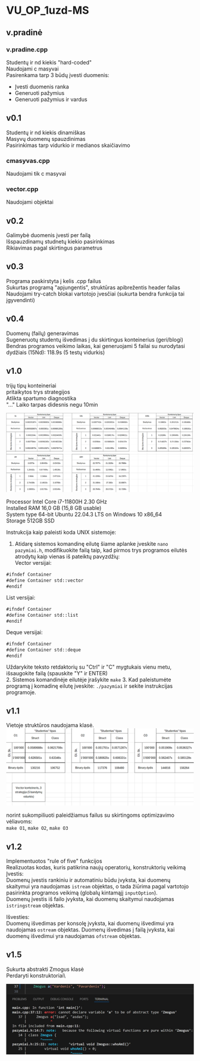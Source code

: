 # VU_OP_1uzd-MS

## v.pradinė
### v.pradine.cpp
Studentų ir nd kiekis "hard-coded"\
Naudojami c masyvai\
Pasirenkama tarp 3 būdų įvesti duomenis:
- Įvesti duomenis ranka
- Generuoti pažymius
- Generuoti pažymius ir vardus

## v0.1
Studentų ir nd kiekis dinamiškas\
Masyvų duomenų spauzdinimas\
Pasirinkimas tarp vidurkio ir medianos skaičiavimo
### cmasyvas.cpp
Naudojami tik c masyvai
### vector.cpp
Naudojami <vector> objektai

## v0.2
Galimybė duomenis įvesti per failą\
Išspauzdinamų studnetų kiekio pasirinkimas\
Rikiavimas pagal skirtingus parametrus

## v0.3
Programa paskirstyta į kelis .cpp failus\
Sukurtas programą "apjungentis", struktūras apibrežentis header failas\
Naudojami try-catch blokai vartotojo įvesčiai (sukurta bendra funkcija tai įgyvendinti)

## v0.4
Duomenų (failų) generavimas\
Sugeneruotų studentų išvedimas į du skirtingus konteinerius (geri/blogi)\
Bendras programos veikimo laikas, kai generuojami 5 failai su nurodytasi dydžiais (15Nd): 118.9s (5 testų vidurkis)

## v1.0
trijų tipų konteineriai\
pritaikytos trys strategijos\
Atlikta spartumo diagnostika\
"..." Laiko tarpas didesnis negu 10min

![statistika](statistikav1.0.png)

Processor             Intel Core i7-11800H 2.30 GHz\
Installed RAM         16,0 GB (15,8 GB usable)\
System type	64-bit    Ubuntu 22.04.3 LTS on Windows 10 x86_64\
Storage               512GB SSD

Instrukcija kaip paleisti koda UNIX sistemoje:
1. Atidarę sistemos komandinę eilutę šiame aplanke įveskite `nano pazymiai.h`, modifikuokite failą taip, kad pirmos trys programos eilutės atrodytų kaip vienas iš pateiktų pavyzdžių:\
Vector versijai:
```
#ifndef Container
#define Container std::vector
#endif
```
List versijai:
```
#ifndef Container
#define Container std::list
#endif
```
Deque versijai:
```
#ifndef Container
#define Container std::deque
#endif
```
Uždarykite teksto retdaktorių su "Ctrl" ir "C" mygtukais vienu metu, išsaugokite failą (spauskite "Y" ir ENTER)\
2. Sistemos komandinėje eilutėje įrašykite `make`
3. Kad paleistumėte programą į komadinę eilutę įveskite: `./pazymiai` ir sekite instrukcijas programoje.

## v1.1
Vietoje struktūros naudojama klasė.\
![statistika](statistikav1.1.png)

norint sukompiliuoti paleidžiamus failus su skirtingoms optimizavimo vėliavoms:\
`make O1`, `make O2`, `make O3`

## v1.2
Implementuotos "rule of five" funkcijos\
Realizuotas kodas, kuris patikrina naujų operatorių, konstruktorių veikimą\
Įvestis:\
Duomenų įvestis rankiniu ir automatiniu būdu įvyksta, kai duomenų skaitymui yra naudojamas `istream` objektas, o tada žiūrima pagal vartotojo pasirinkta programos veikimą (globalų kintamąjį `inputOption`).\
Duomenų įvestis iš failo įvyksta, kai duomenų skaitymui naudojamas `istringstream` objektas.

Išvesties:\
Duomenų išvedimas per konsolę įvyksta, kai duomenų išvedimui yra naudojamas `ostream` objektas.
Duomenų išvedimas į failą įvyksta, kai duomenų išvedimui yra naudojamas `ofstream` objektas.

## v1.5
Sukurta abstrakti Zmogus klasė\
Perdaryti konstruktoriai\

![Abstrakčios klasės error'as](AbstraktusZmogus.jpg)